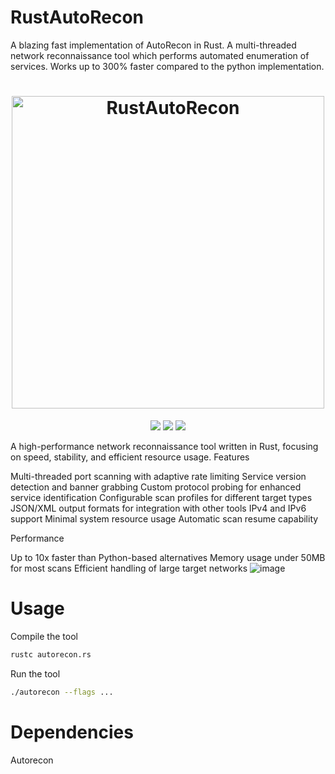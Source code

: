 # RustAutoRecon
A blazing fast implementation of AutoRecon in Rust.  A multi-threaded network reconnaissance tool which performs automated enumeration of services.  Works up to 300% faster compared to the python implementation.


<h1 align="center">
  <img src="https://github.com/user-attachments/assets/85abc3d5-60bc-4a96-bd7b-f31a249c8aef" alt="RustAutoRecon" width="500px" height=auto>
  <br>
</h1>


<p align="center">
<a href="https://x.com/spacialsec"><img src="https://img.shields.io/twitter/follow/spacialsec.svg?logo=twitter"></a>
<a href="https://img.shields.io/badge/Rust-000000?logo=Rust&logoColor=white"><img src="https://img.shields.io/badge/Rust-000000?logo=Rust&logoColor=white"></a>
<a href="https://opensource.org/license/MIT"><img src="https://img.shields.io/badge/license-MIT-blue"></a>
</p>

A high-performance network reconnaissance tool written in Rust, focusing on speed, stability, and efficient resource usage.
Features

Multi-threaded port scanning with adaptive rate limiting
Service version detection and banner grabbing
Custom protocol probing for enhanced service identification
Configurable scan profiles for different target types
JSON/XML output formats for integration with other tools
IPv4 and IPv6 support
Minimal system resource usage
Automatic scan resume capability

Performance

Up to 10x faster than Python-based alternatives
Memory usage under 50MB for most scans
Efficient handling of large target networks 
![image](https://github.com/user-attachments/assets/3d070f0c-5af7-49ae-84ef-4fbdfd7417e4)


# Usage
Compile the tool
```bash
rustc autorecon.rs
```

Run the tool
```bash
./autorecon --flags ...
```

# Dependencies
Autorecon
